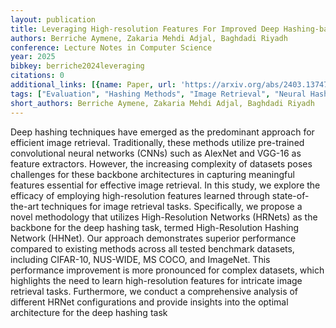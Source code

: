 ```yaml
---
layout: publication
title: Leveraging High-resolution Features For Improved Deep Hashing-based Image Retrieval
authors: Berriche Aymene, Zakaria Mehdi Adjal, Baghdadi Riyadh
conference: Lecture Notes in Computer Science
year: 2025
bibkey: berriche2024leveraging
citations: 0
additional_links: [{name: Paper, url: 'https://arxiv.org/abs/2403.13747'}]
tags: ["Evaluation", "Hashing Methods", "Image Retrieval", "Neural Hashing"]
short_authors: Berriche Aymene, Zakaria Mehdi Adjal, Baghdadi Riyadh
---
```

Deep hashing techniques have emerged as the predominant approach for
efficient image retrieval. Traditionally, these methods utilize pre-trained
convolutional neural networks (CNNs) such as AlexNet and VGG-16 as feature
extractors. However, the increasing complexity of datasets poses challenges for
these backbone architectures in capturing meaningful features essential for
effective image retrieval. In this study, we explore the efficacy of employing
high-resolution features learned through state-of-the-art techniques for image
retrieval tasks. Specifically, we propose a novel methodology that utilizes
High-Resolution Networks (HRNets) as the backbone for the deep hashing task,
termed High-Resolution Hashing Network (HHNet). Our approach demonstrates
superior performance compared to existing methods across all tested benchmark
datasets, including CIFAR-10, NUS-WIDE, MS COCO, and ImageNet. This performance
improvement is more pronounced for complex datasets, which highlights the need
to learn high-resolution features for intricate image retrieval tasks.
Furthermore, we conduct a comprehensive analysis of different HRNet
configurations and provide insights into the optimal architecture for the deep
hashing task